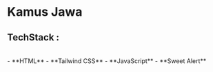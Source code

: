 <h1>Kamus Jawa</h1>

<h2>TechStack :</h2>
<br clear="both">
- **HTML**
- **Tailwind CSS**
- **JavaScript**
- **Sweet Alert**
